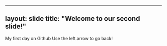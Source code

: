 ---
layout: slide
title: "Welcome to our second slide!"
--
My first day on Github
Use the left arrow to go back!
